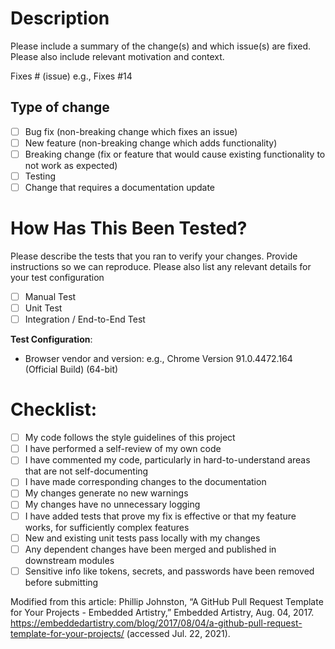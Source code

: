 
# Description

Please include a summary of the change(s) and which issue(s) are fixed. Please also include relevant motivation and context.

Fixes # (issue)
e.g., Fixes #14

## Type of change

- [ ] Bug fix (non-breaking change which fixes an issue)
- [ ] New feature (non-breaking change which adds functionality)
- [ ] Breaking change (fix or feature that would cause existing functionality to not work as expected)
- [ ] Testing 
- [ ] Change that requires a documentation update

# How Has This Been Tested?

Please describe the tests that you ran to verify your changes. Provide instructions so we can reproduce. Please also list any relevant details for your test configuration

- [ ] Manual Test
- [ ] Unit Test
- [ ] Integration / End-to-End Test

**Test Configuration**:
* Browser vendor and version: e.g., Chrome Version 91.0.4472.164 (Official Build) (64-bit)

# Checklist:

- [ ] My code follows the style guidelines of this project
- [ ] I have performed a self-review of my own code
- [ ] I have commented my code, particularly in hard-to-understand areas that are not self-documenting
- [ ] I have made corresponding changes to the documentation
- [ ] My changes generate no new warnings 
- [ ] My changes have no unnecessary logging
- [ ] I have added tests that prove my fix is effective or that my feature works, for sufficiently complex features
- [ ] New and existing unit tests pass locally with my changes
- [ ] Any dependent changes have been merged and published in downstream modules
- [ ] Sensitive info like tokens, secrets, and passwords have been removed before submitting

Modified from this article:
Phillip Johnston, “A GitHub Pull Request Template for Your Projects - Embedded Artistry,” Embedded Artistry, Aug. 04, 2017. https://embeddedartistry.com/blog/2017/08/04/a-github-pull-request-template-for-your-projects/ (accessed Jul. 22, 2021).
